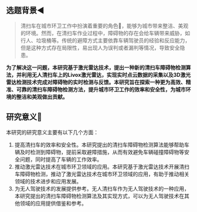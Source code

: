 ## 选题背景:arrow_backward:

> 清扫车在城市环卫工作中扮演着重要的角色:man:，能够为城市带来整洁、美观的环境。然而，在清扫车作业过程中，障碍物的存在会给车辆带来威胁，如行人、垃圾桶等。传统的避障方式主要依靠车辆驾驶员的经验和反应能力，但是这种方式存在局限性，易出现人为误判或者漏判等情况，导致安全隐患。

**为了解决这一问题，本研究基于激光雷达技术，提出一种新的清扫车障碍物检测算法，并利用无人清扫车上的Livox激光雷达，实现实时点云数据的采集以及3D激光雷达检测技术完成对障碍物的实时检测与反馈。本研究旨在探索一种更为高效、精准、可靠的清扫车障碍物检测方法，提升城市环卫工作的效率和安全性，为城市环境的整洁和美观做出贡献。**





## 研究意义:mega:

本研究的研究意义主要有以下几个方面：

1. 提高清扫车的效率和安全性。本研究提出的清扫车障碍物检测算法能够帮助车辆及时检测到障碍物，提前采取避障措施，从而有效避免车辆碰撞障碍物等安全问题，同时提高了车辆的工作效率。
2. 推动激光雷达技术在城市环卫领域的应用。本研究基于激光雷达技术开展清扫车障碍物检测，推动了激光雷达技术在城市环卫领域的应用，有助于推动相关领域的技术进步和应用发展。
3. 为无人驾驶技术的发展提供参考。无人清扫车作为无人驾驶技术的一种应用，本研究提出的清扫车障碍物检测算法及其实现方式，可以为无人驾驶技术在其他领域的应用提供借鉴和参考。